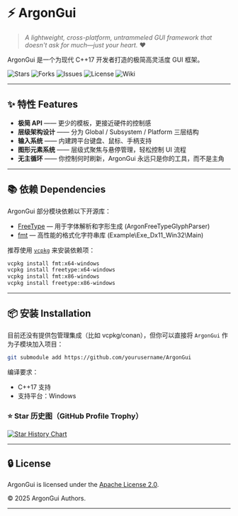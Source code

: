 # ⚡ ArgonGui

> *A lightweight, cross-platform, untrammeled GUI framework that doesn't ask for much—just your heart.* ❤️

ArgonGui 是一个为现代 C++17 开发者打造的极简高灵活度 GUI 框架。

![Stars](https://img.shields.io/github/stars/NaOrganization/ArgonGui?style=flat)
![Forks](https://img.shields.io/github/forks/NaOrganization/ArgonGui?style=flat)
![Issues](https://img.shields.io/github/issues/NaOrganization/ArgonGui?style=flat)
![License](https://img.shields.io/github/license/NaOrganization/ArgonGui?style=flat)
![Wiki](https://img.shields.io/badge/Wiki-Available-blue?style=flat-square&logo=github&link=https://github.com/NaOrganization/ArgonGui/wiki)

---

## ✨ 特性 Features

- **极简 API** —— 更少的模板，更接近硬件的控制感
- **层级架构设计** —— 分为 Global / Subsystem / Platform 三层结构
- **输入系统** —— 内建跨平台键盘、鼠标、手柄支持
- **图形元素系统** —— 层级式聚焦与悬停管理，轻松控制 UI 流程
- **无主循环** —— 你控制何时刷新，ArgonGui 永远只是你的工具，而不是主角

---

## 📚 依赖 Dependencies

ArgonGui 部分模块依赖以下开源库：

- [FreeType](https://freetype.org) — 用于字体解析和字形生成 (ArgonFreeTypeGlyphParser)
- [fmt](https://github.com/fmtlib/fmt) — 高性能的格式化字符串库 (Example\Exe_Dx11_Win32\Main)

推荐使用 [`vcpkg`](https://github.com/microsoft/vcpkg) 来安装依赖项：
```bash
vcpkg install fmt:x64-windows
vcpkg install freetype:x64-windows
vcpkg install fmt:x86-windows
vcpkg install freetype:x86-windows
```

---

## 📦 安装 Installation

目前还没有提供包管理集成（比如 vcpkg/conan），但你可以直接将 `ArgonGui` 作为子模块加入项目：

```bash
git submodule add https://github.com/yourusername/ArgonGui
```

编译要求：
- C++17 支持
- 支持平台：Windows

### ⭐ Star 历史图（GitHub Profile Trophy）

[![Star History Chart](https://api.star-history.com/svg?repos=NaOrganization/ArgonGui&type=Date)](https://www.star-history.com/#NaOrganization/ArgonGui&Date)

---

## 🔒 License

ArgonGui is licensed under the [Apache License 2.0](./LICENSE).

© 2025 ArgonGui Authors.

---
